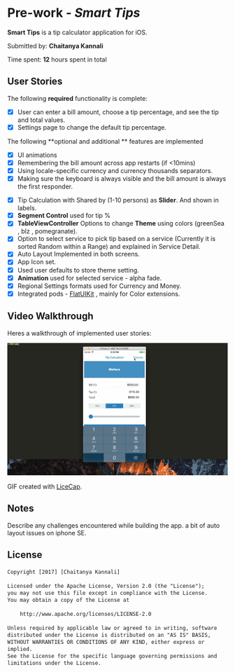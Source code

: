 # Pre-work - *Smart Tips*

**Smart Tips** is a tip calculator application for iOS.

Submitted by: **Chaitanya Kannali**

Time spent: **12** hours spent in total

## User Stories

The following **required** functionality is complete:

* [x] User can enter a bill amount, choose a tip percentage, and see the tip and total values.
* [x] Settings page to change the default tip percentage.

The following **optional and additional ** features are implemented
* [x] UI animations
* [x] Remembering the bill amount across app restarts (if <10mins)
* [x] Using locale-specific currency and currency thousands separators.
* [x] Making sure the keyboard is always visible and the bill amount is always the first responder.

- [x] Tip Calculation with  Shared by (1-10 persons) as **Slider**. And shown in labels.
- [x] **Segment Control** used for tip %
- [x] **TableViewController** Options to change **Theme** using colors (greenSea , blz , pomegranate).
- [x] Option to select service to pick tip based on a service (Currently it is sorted Random within a Range) and explained in Service Detail. 
- [x] Auto Layout Implemented in both screens.
- [x] App Icon set.
- [x] Used user defaults to store theme setting.
- [x] **Animation** used for selected service - alpha fade.
- [x] Regional Settings formats used for Currency and Money.
- [x] Integrated pods - [FlatUIKit](https://github.com/Grouper/FlatUIKit/) , mainly for Color extensions.
## Video Walkthrough 

Heres a walkthrough of implemented user stories:

![](https://github.com/cre81ve/smartips/blob/master/tips.gif)

GIF created with [LiceCap](http://www.cockos.com/licecap/).

## Notes

Describe any challenges encountered while building the app.
a bit of auto layout issues on iphone SE.


## License

    Copyright [2017] [Chaitanya Kannali]

    Licensed under the Apache License, Version 2.0 (the "License");
    you may not use this file except in compliance with the License.
    You may obtain a copy of the License at

        http://www.apache.org/licenses/LICENSE-2.0

    Unless required by applicable law or agreed to in writing, software
    distributed under the License is distributed on an "AS IS" BASIS,
    WITHOUT WARRANTIES OR CONDITIONS OF ANY KIND, either express or implied.
    See the License for the specific language governing permissions and
    limitations under the License.

